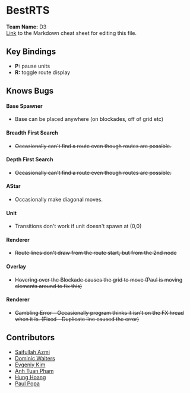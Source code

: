 BestRTS
=======
**Team Name:** D3  
[Link](https://github.com/adam-p/markdown-here/wiki/Markdown-Cheatsheet) to the Markdown cheat sheet for editing this file.  

Key Bindings  
------------
- **P:** pause units
- **R:** toggle route display  

Knows Bugs    
----------
#### Base Spawner
- Base can be placed anywhere (on blockades, off of grid etc)

#### Breadth First Search
- ~~Occasionally can't find a route even though routes are possible.~~

#### Depth First Search  
- ~~Occasionally can't find a route even though routes are possible.~~

#### AStar
- Occasionally make diagonal moves.  

#### Unit  
- Transitions don't work if unit doesn't spawn at (0,0)

#### Renderer  
- ~~Route lines don't draw from the route start, but from the 2nd node~~

#### Overlay  
- ~~Hovering over the Blockade causes the grid to move (Paul is moving elements around to fix this)~~  

#### Renderer   
- ~~Gambling Error - Occasionally program thinks it isn't on the FX 
hread when it is. (Fixed - Duplicate line caused the error)~~  

Contributors
------------
- [Saifullah Azmi](https://github.com/saif-azmi)  
- [Dominic Walters](https://github.com/domWalters)  
- [Evgeniy Kim](https://github.com/yev1master)  
- [Anh Tuan Pham](https://github.com/istatsuki)  
- [Hung Hoang](https://github.com/ParityB1t)  
- [Paul Popa](https://github.com/PaulPopa)  

